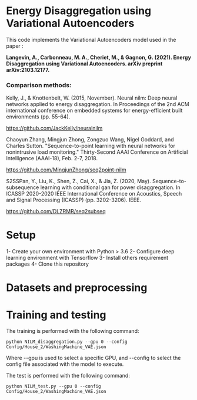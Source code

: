 # Energy Disaggregation using Variational Autoencoders
This code implements the Variational Autoencoders model used in the paper : 

**Langevin, A., Carbonneau, M. A., Cheriet, M., & Gagnon, G. (2021). Energy Disaggregation using Variational Autoencoders. arXiv preprint arXiv:2103.12177.**

### Comparison methods:

Kelly, J., & Knottenbelt, W. (2015, November). Neural nilm: Deep neural networks applied to energy disaggregation. In Proceedings of the 2nd ACM international conference on embedded systems for energy-efficient built environments (pp. 55-64).

https://github.com/JackKelly/neuralnilm

Chaoyun Zhang, Mingjun Zhong, Zongzuo Wang, Nigel Goddard, and Charles Sutton. "Sequence-to-point learning with neural networks for nonintrusive load monitoring." Thirty-Second AAAI Conference on Artificial Intelligence (AAAI-18), Feb. 2-7, 2018.

https://github.com/MingjunZhong/seq2point-nilm

S2SSPan, Y., Liu, K., Shen, Z., Cai, X., & Jia, Z. (2020, May). Sequence-to-subsequence learning with conditional gan for power disaggregation. In ICASSP 2020-2020 IEEE International Conference on Acoustics, Speech and Signal Processing (ICASSP) (pp. 3202-3206). IEEE.

https://github.com/DLZRMR/seq2subseq


# Setup

1- Create your own environment with Python > 3.6
2- Configure deep learning environment with Tensorflow
3- Install others requirement packages
4- Clone this repository

# Datasets and preprocessing



# Training and testing
The training is performed with the following command:
```
python NILM_disaggregation.py --gpu 0 --config Config/House_2/WashingMachine_VAE.json
```

Where --gpu is used to select a specific GPU, and --config to select the config file associated with the model to execute.

The test is performed with the following command:
```
python NILM_test.py --gpu 0 --config Config/House_2/WashingMachine_VAE.json
```
